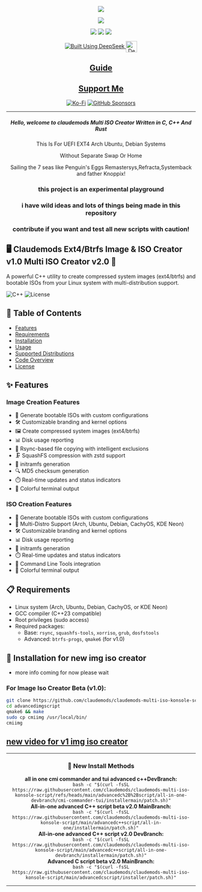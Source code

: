 <p align="center">
<img src="https://i.postimg.cc/JhMRf2RZ/claudemods-03-17-2025.gif">	

<div align="center">

  <a href="https://www.linux.org" target="_blank"><img src="https://img.shields.io/badge/OS-Linux-e06c75?style=for-the-badge&logo=linux" /></a>
  
  <a href="https://archlinux.org" target="_blank"><img src="https://img.shields.io/badge/DISTRO-Arch-56b6c2?style=for-the-badge&logo=arch-linux" /></a>
  <a href="https://ubuntu.com/" target="_blank"><img src="https://img.shields.io/badge/DISTRO-Ubuntu-E95420?style=for-the-badge&logo=Ubuntu" /></a>
  <a href="https://www.debian.org" target="_blank"><img src="https://img.shields.io/badge/DISTRO-Debian-CE0058?style=for-the-badge&logo=Debian" /></a>
  
  <a href="https://chat.deepseek.com/" target="_blank">
    <img src="https://img.shields.io/badge/Built_Using-DeepSeek-4D6BFE?style=for-the-badge&logo=deepseek&logoColor=4D6BFE" alt="Built Using DeepSeek">
    <img src="https://i.postimg.cc/ydBbyvRt/Deepseek.jpg" alt="DeepSeek Logo" style="height: 30px; vertical-align: middle;">
  </a>

  <div align="center">
      
  </div>

  ## [ Guide ](https://github.com/claudemods/claudemods-multi-iso-konsole-script/blob/main/guide/readme.md)

  ## [ Support Me ](https://www.paypal.com/paypalme/claudemods?country.x=GB&locale)

</div>

<div align="center">
    
  [![Ko-Fi](https://img.shields.io/badge/Ko--fi-F16061?style=for-the-badge&label=claudemods&color=3399FF&Linux&logo=ko-fi&logoColor=white)](https://ko-fi.com/claudemods)
  [![GitHub Sponsors](https://img.shields.io/badge/sponsor-30363D?style=for-the-badge&label=claudemods&color=A836FF&logo=GitHub-Sponsors&logoColor=#white)](https://github.com/sponsors/claudemods)

</div>

---

<div align="center">
  <h5 align="center">Hello, welcome to claudemods Multi ISO Creator Written in C, C++ And Rust</h5>
</div>

<p align="center">This Is For UEFI EXT4 Arch Ubuntu, Debian Systems </p>

<p align="center">Without Separate Swap Or Home </p>

<p align="center"> Sailing the 7 seas like Penguin's Eggs Remastersys,Refracta,Systemback and father Knoppix! </p>


<div align="center">
  <h3 align="center">this project is an experimental playground</h3>
</div>

<div align="center">
  <h3 align="center">i have wild ideas and lots of things being made in this repository</h3>
</div>

<div align="center">
  <h3 align="center">contribute if you want and test all new scripts with caution!</h3>
</div>

## 🖥️ Claudemods Ext4/Btrfs Image & ISO Creator v1.0 Multi ISO Creator v2.0 🚀

A powerful C++ utility to create compressed system images (ext4/btrfs) and bootable ISOs from your Linux system with multi-distribution support.

![C++](https://img.shields.io/badge/C++-23-blue) ![License](https://img.shields.io/badge/license-MIT-green)

## 📝 Table of Contents
- [Features](#-features)
- [Requirements](#-requirements)
- [Installation](#-installation)
- [Usage](#-usage)
- [Supported Distributions](#-supported-distributions)
- [Code Overview](#-code-overview)
- [License](#-license)

## ✨ Features

### Image Creation Features
- 🚀 Generate bootable ISOs with custom configurations
- 🛠️ Customizable branding and kernel options
- 🖼️ Create compressed system images (ext4/btrfs)
- 📊 Disk usage reporting
- 🔄 Rsync-based file copying with intelligent exclusions
- 🗜️ SquashFS compression with zstd support
- 🤖 initramfs generation
- 🔍 MD5 checksum generation
- ⏱️ Real-time updates and status indicators
- 🎨 Colorful terminal output

### ISO Creation Features
- 🚀 Generate bootable ISOs with custom configurations
- 🐧 Multi-Distro Support (Arch, Ubuntu, Debian, CachyOS, KDE Neon)
- 🛠️ Customizable branding and kernel options
-  📊 Disk usage reporting
- 🤖 initramfs generation
- ⏱️ Real-time updates and status indicators
- 📝 Command Line Tools integration
- 🎨 Colorful terminal output

## 📋 Requirements
- Linux system (Arch, Ubuntu, Debian, CachyOS, or KDE Neon)
- GCC compiler (C++23 compatible)
- Root privileges (sudo access)
- Required packages:
  - Base: `rsync`, `squashfs-tools`, `xorriso`, `grub`, `dosfstools`
  - Advanced: `btrfs-progs`, `qmake6` (for v1.0)

## 🚀 Installation for new img iso creator
- more info coming for now please wait

### For Image Iso Creator Beta (v1.0):
```bash
git clone https://github.com/claudemods/claudemods-multi-iso-konsole-script
cd advancedimgscript
qmake6 && make
sudo cp cmiimg /usr/local/bin/
cmiimg
```

  ## [ new video for v1 img iso creator](https://youtu.be/ej14L0vcZ9M)


</div>

---
<div align="center">
    
### 🚀 New Install Methods

<div align="center">
  <strong>all in one cmi commander and tui advanced c++DevBranch:</strong><br>
  <code>bash -c "$(curl -fsSL https://raw.githubusercontent.com/claudemods/claudemods-multi-iso-konsole-script/refs/heads/main/advancedc%2B%2Bscript/all-in-one-devbranch/cmi-commander-tui/installermain/patch.sh)"</code>
</div>

<div align="center">
  <strong>All-in-one advanced C++ script beta v2.0 MainBranch:</strong><br>
  <code>bash -c "$(curl -fsSL https://raw.githubusercontent.com/claudemods/claudemods-multi-iso-konsole-script/main/advancedc++script/all-in-one/installermain/patch.sh)"</code>
</div>

<div align="center">
  <strong>All-in-one advanced C++ script v2.0 DevBranch:</strong><br>
  <code>bash -c "$(curl -fsSL https://raw.githubusercontent.com/claudemods/claudemods-multi-iso-konsole-script/main/advancedc++script/all-in-one-devbranch/installermain/patch.sh)"</code>
</div>

<div align="center">
  <strong>Advanced C script beta v2.0 MainBranch:</strong><br>
  <code>bash -c "$(curl -fsSL https://raw.githubusercontent.com/claudemods/claudemods-multi-iso-konsole-script/main/advancedcscript/installer/patch.sh)"</code>
</div>

---
